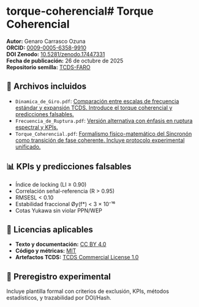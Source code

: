 # torque-coherencial# Torque Coherencial

**Autor:** Genaro Carrasco Ozuna  
**ORCID:** [0009-0005-6358-9910](https://orcid.org/0009-0005-6358-9910)  
**DOI Zenodo:** [10.5281/zenodo.17447331](https://doi.org/10.5281/zenodo.17447331)  
**Fecha de publicación:** 26 de octubre de 2025  
**Repositorio semilla:** [TCDS-FARO](https://github.com/geozunac3536-jpg/TCDS-FARO)  

## 📄 Archivos incluidos

- `Dinamica_de_Giro.pdf`: [Comparación entre escalas de frecuencia estándar y expansión TCDS. Introduce el torque coherencial y predicciones falsables.](/Dinamica_de_Giro.pdf)
- `Frecuencia_de_Ruptura.pdf`: [Versión alternativa con énfasis en ruptura espectral y KPIs.](/Fecuencia_de_Ruptura.pdf)
- `Torque_Coherencial.pdf`: [Formalismo físico-matemático del Sincronón como transición de fase coherente. Incluye protocolo experimental unificado.](/Torque_Coherrncial.pdf)

## 📊 KPIs y predicciones falsables

- Índice de locking (LI ≥ 0.90)
- Correlación señal-referencia (R > 0.95)
- RMSESL < 0.10
- Estabilidad fraccional Øy(f*) < 3 × 10⁻¹⁶
- Cotas Yukawa sin violar PPN/WEP

## 📜 Licencias aplicables

- **Texto y documentación:** [CC BY 4.0](https://creativecommons.org/licenses/by/4.0/legalcode)
- **Código y métricas:** [MIT](https://opensource.org/licenses/MIT)
- **Artefactos TCDS:** [TCDS Commercial License 1.0](https://github.com/geozunac3536-jpg/TCDS-LICENCIAS/blob/main/LICENSE_TCDS_COMMERCIAL_1.0.txt)

## 🧪 Preregistro experimental

Incluye plantilla formal con criterios de exclusión, KPIs, métodos estadísticos, y trazabilidad por DOI/Hash.
